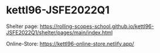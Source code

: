 # kettl96-JSFE2022Q1

Shelter page:
https://rolling-scopes-school.github.io/kettl96-JSFE2022Q1/shelter/pages/main/index.html

Online-Store:
https://kettl96-online-store.netlify.app/